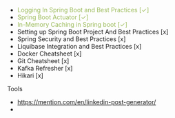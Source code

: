 - <font color="#9bbb59">Logging In Spring Boot and Best Practices [✓]</font>
- <font color="#9bbb59">Spring Boot Actuator [✓]</font>
- <font color="#9bbb59">In-Memory Caching in Spring boot [✓]</font>
- Setting up Spring Boot Project And Best Practices [x]
- Spring Security and Best Practices [x]
- Liquibase Integration and Best Practices [x]
- Docker Cheatsheet [x]
- Git Cheatsheet [x]
- Kafka Refresher [x]
- Hikari [x]






Tools
- https://mention.com/en/linkedin-post-generator/
- 